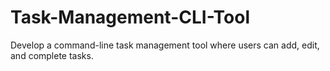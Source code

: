# Task-Management-CLI-Tool
 Develop a command-line task management tool where users can add, edit, and complete tasks.

